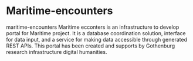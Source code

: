 # Maritime-encounters
maritime-encounters
Maritime ecconters is an infrastructure to develop portal for Maritime project. It is a database coordination solution, interface for data input, and a service for making data accessible through generated REST APIs. This portal has been created and supports by Gothenburg research infrastructure digital humanities.
